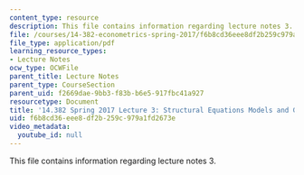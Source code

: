 ```yaml
---
content_type: resource
description: This file contains information regarding lecture notes 3.
file: /courses/14-382-econometrics-spring-2017/f6b8cd36eee8df2b259c979a1fd2673e_MIT14_382S17_lec3.pdf
file_type: application/pdf
learning_resource_types:
- Lecture Notes
ocw_type: OCWFile
parent_title: Lecture Notes
parent_type: CourseSection
parent_uid: f2669dae-9bb3-f83b-b6e5-917fbc41a927
resourcetype: Document
title: '14.382 Spring 2017 Lecture 3: Structural Equations Models and GMM'
uid: f6b8cd36-eee8-df2b-259c-979a1fd2673e
video_metadata:
  youtube_id: null
---
```

This file contains information regarding lecture notes 3.


